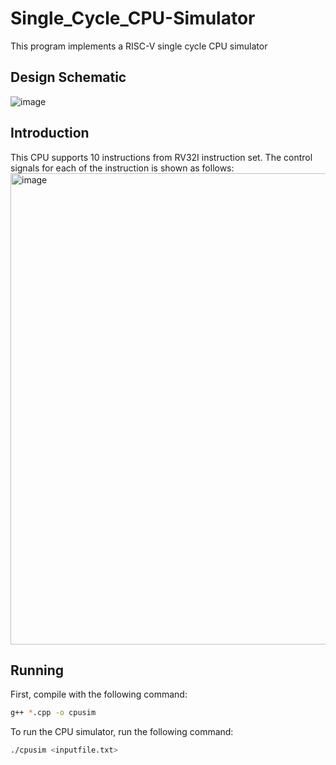 # Single_Cycle_CPU-Simulator
This program implements a RISC-V single cycle CPU simulator
## Design Schematic
![image](https://user-images.githubusercontent.com/107291837/201617723-5d8f4f5d-635f-4ee9-ace9-e2fa84408525.png)
## Introduction
This CPU supports 10 instructions from RV32I instruction set. The control signals for each of the instruction is shown as follows:
<img width="754" alt="image" src="https://user-images.githubusercontent.com/107291837/201617923-ddc6aa86-e82a-4ff0-b0da-4f6b33c547ee.png">
## Running
First, compile with the following command:
```bash
g++ *.cpp -o cpusim
```
To run the CPU simulator, run the following command:
```bash
./cpusim <inputfile.txt>
```
